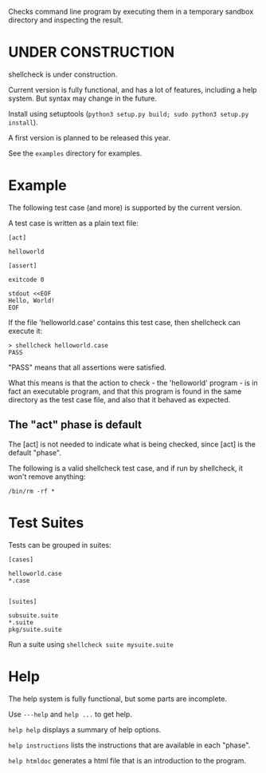 Checks command line program by executing them in a temporary sandbox directory and inspecting the result.

UNDER CONSTRUCTION
==================

shellcheck is under construction.

Current version is fully functional, and has a lot of features, including a help system.
But syntax may change in the future.

Install using setuptools (`python3 setup.py build; sudo python3 setup.py install`).

A first version is planned to be released this year.

See the `examples` directory for examples.


Example
=======

The following test case (and more) is supported by the current version.



A test case is written as a plain text file:

    [act]

    helloworld

    [assert]

    exitcode 0

    stdout <<EOF
    Hello, World!
    EOF


If the file 'helloworld.case' contains this test case, then shellcheck can execute it:


    > shellcheck helloworld.case
    PASS


"PASS" means that all assertions were satisfied.

What this means is that the action to check - the 'helloworld' program - is in fact an executable program,
and that this program is found in the same directory as the test case file,
and also that it behaved as expected.

The "act" phase is default
--------------------------

The [act] is not needed to indicate what is being checked, since [act] is the default "phase".
 
The following is a valid shellcheck test case,
and if run by shellcheck, it won't remove anything:

    /bin/rm -rf *


Test Suites
===========


Tests can be grouped in suites:


    [cases]

    helloworld.case
    *.case
    

    [suites]

    subsuite.suite
    *.suite
    pkg/suite.suite


Run a suite using `shellcheck suite mysuite.suite`


Help
====


The help system is fully functional, but some parts are incomplete.

Use `---help` and `help ...` to get help.

`help help` displays a summary of help options.

`help instructions` lists the instructions that are available in each "phase".

`help htmldoc` generates a html file that is an introduction to the program.
